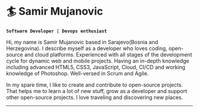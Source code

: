 # 🏄 Samir Mujanovic

**`Software Developer | Devops enthusiast`**

Hi, my name is Samir Mujanovic based in Sarajevo(Bosnia and Herzegovina). I describe myself as a developer who loves coding, open-source and cloud platforms. Experienced with all stages of the development cycle for dynamic web and mobile projects. Having an in-depth knowledge including advanced HTML5, CSS3, JavaScript, Cloud, CI/CD and working knowledge of Photoshop. Well-versed in Scrum and Agile.

In my spare time, I like to create and contribute to open-source projects. That helps me to learn a lot of new stuff, grow as a developer and support other open-source projects. I love traveling and discovering new places.

---


